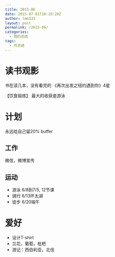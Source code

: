```yaml
---
title: 2015-06
date: 2015-07-01T10:19:20Z
author: lmm333
layout: post
permalink: /2015-06/
categories:
  - 我的总结
tags:
  - 月总结
---
```


# 读书观影

书在读几本，没有看完的
《再次出发之纽约遇到你》4星

【饮食锻炼】
最大的收获是游泳

# 计划

永远给自己留20% buffer

## 工作

微信，微博宣传

## 运动

- 游泳 6/8到7/5, 12节课
- 骑行 6/13环太湖
- 徒步 6/20端午

# 爱好

- 设计T-shirt
- 兰花，葡萄，枇杷
- 游记：西伯利亚，北伐